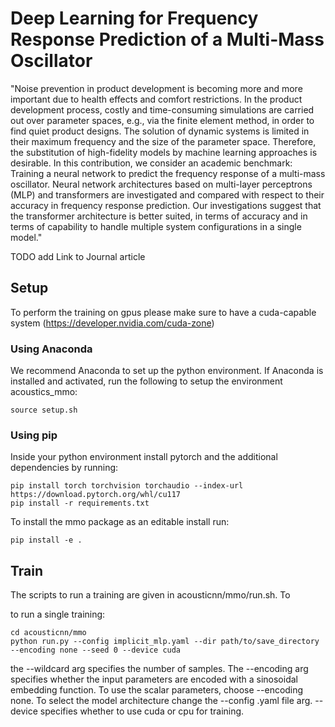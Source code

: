 # Deep Learning for Frequency Response Prediction of a  Multi-Mass Oscillator

"Noise prevention in product development is becoming more and more important due to health effects and comfort restrictions.
In the product development process, costly and time-consuming simulations are carried out over parameter spaces, e.g.,
via the finite element method, in order to find quiet product designs. The solution of dynamic systems is limited in their
maximum frequency and the size of the parameter space. Therefore, the substitution of high-fidelity models by machine
learning approaches is desirable. In this contribution, we consider an academic benchmark: Training a neural network to
predict the frequency response of a multi-mass oscillator. Neural network architectures based on multi-layer perceptrons
(MLP) and transformers are investigated and compared with respect to their accuracy in frequency response prediction. Our
investigations suggest that the transformer architecture is better suited, in terms of accuracy and in terms of capability to
handle multiple system configurations in a single model."


TODO add Link to Journal article

## Setup 

To perform the training on gpus please make sure to have a cuda-capable system (https://developer.nvidia.com/cuda-zone)

### Using Anaconda
We recommend Anaconda to set up the python environment. If Anaconda is installed and activated, run the following to setup the environment acoustics_mmo:

```
source setup.sh
```
### Using pip
Inside your python environment install pytorch and the additional dependencies by running:

```
pip install torch torchvision torchaudio --index-url https://download.pytorch.org/whl/cu117
pip install -r requirements.txt
```

To install the mmo package as an editable install run: 
``` 
pip install -e .
```

## Train

The scripts to run a training are given in  acousticnn/mmo/run.sh. To 

to run a single training:

```
cd acousticnn/mmo
python run.py --config implicit_mlp.yaml --dir path/to/save_directory --encoding none --seed 0 --device cuda
```

the --wildcard arg specifies the number of samples. The --encoding arg specifies whether the input parameters are encoded with a sinosoidal embedding function. To use the scalar parameters, choose --encoding none.
To select the model architecture change the --config .yaml file arg. --device specifies whether to use cuda or cpu for training.


